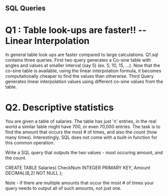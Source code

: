 ## SQL Queries
# Q1 : Table look-ups are faster!! -- Linear Interpolation 
In general table look ups are faster compared to large calculations. Q1.sql contains three queries. First two query generates a Co-sine table with angles and values at smaller interval (say 5) (ex. 5, 10, 15, ...). Now that the co-sine table is available, using the linear interpolation formula, it becomes computationally cheaper to find the values than otherwise. Third Query generates linear interpolation values using different co-sine values from the table. 

# Q2. Descriptive statistics

You are given a table of salaries. The table has just 'n' entries, in the real world a similar table might have 700, or even 70,000 entries. The task is to find the amount that occurs the most # of times, and also the count (how many times). Interestingly, SQL does not come with a built-in function for this common operation.

Write a SQL query that outputs the two values - most occuring amount, and the count.

CREATE TABLE Salaries(
CheckNum INTEGER PRIMARY KEY,
Amount DECIMAL(8,2) NOT NULL
);

Note - if there are multiple amounts that occur the most # of times your query needs to output all of such amounts, not just one.
